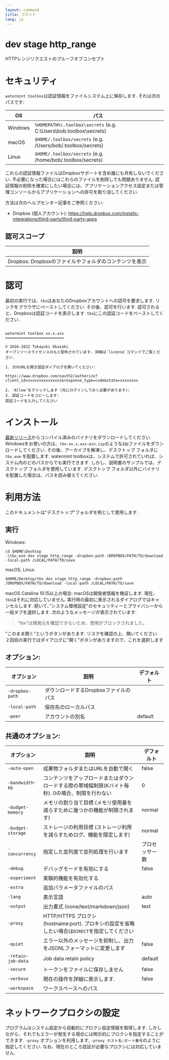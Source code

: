 ```yaml
---
layout: command
title: コマンド
lang: ja
---
```


# dev stage http_range

HTTPレンジリクエストのプルーフオブコンセプト 

# セキュリティ

`watermint toolbox`は認証情報をファイルシステム上に保存します. それは次のパスです:

| OS      | パス                                                               |
|---------|--------------------------------------------------------------------|
| Windows | `%HOMEPATH%\.toolbox\secrets` (e.g. C:\Users\bob\.toolbox\secrets) |
| macOS   | `$HOME/.toolbox/secrets` (e.g. /Users/bob/.toolbox/secrets)        |
| Linux   | `$HOME/.toolbox/secrets` (e.g. /home/bob/.toolbox/secrets)         |

これらの認証情報ファイルはDropboxサポートを含め誰にも共有しないでください.
不必要になった場合にはこれらのファイルを削除しても問題ありません. 認証情報の削除を確実にしたい場合には、アプリケーションアクセス設定または管理コンソールからアプリケーションへの許可を取り消してください.

方法は次のヘルプセンター記事をご参照ください:
* Dropbox (個人アカウント): https://help.dropbox.com/installs-integrations/third-party/third-party-apps

## 認可スコープ

| 説明                                                   |
|--------------------------------------------------------|
| Dropbox: Dropboxのファイルやフォルダのコンテンツを表示 |

# 認可

最初の実行では、`tbx`はあなたのDropboxアカウントへの認可を要求します. リンクをブラウザにペーストしてください. その後、認可を行います. 認可されると、Dropboxは認証コードを表示します. `tbx`にこの認証コードをペーストしてください.
```

watermint toolbox xx.x.xxx
==========================

© 2016-2022 Takayuki Okazaki
オープンソースライセンスのもと配布されています. 詳細は`license`コマンドでご覧ください.

1. 次のURLを開き認証ダイアログを開いてください:

https://www.dropbox.com/oauth2/authorize?client_id=xxxxxxxxxxxxxxx&response_type=code&state=xxxxxxxx

2. 'Allow'をクリックします (先にログインしておく必要があります):
3. 認証コードをコピーします:
認証コードを入力してください
```

# インストール

[最新リリース](https://github.com/watermint/toolbox/releases/latest)からコンパイル済みのバイナリをダウンロードしてください. Windowsをお使いの方は、`tbx-xx.x.xxx-win.zip`のようなzipファイルをダウンロードしてください. その後、アーカイブを解凍し、デスクトップ フォルダに `tbx.exe` を配置します.
watermint toolboxは、システムで許可されていれば、システム内のどのパスからでも実行できます. しかし、説明書のサンプルでは、デスクトップ フォルダを使用しています. デスクトップ フォルダ以外にバイナリを配置した場合は、パスを読み替えてください.

# 利用方法

このドキュメントは"デスクトップ"フォルダを例として使用します.

## 実行

Windows:
```
cd $HOME\Desktop
.\tbx.exe dev stage http_range -dropbox-path /DROPBOX/PATH/TO/download -local-path /LOCAL/PATH/TO/save
```

macOS, Linux:
```
$HOME/Desktop/tbx dev stage http_range -dropbox-path /DROPBOX/PATH/TO/download -local-path /LOCAL/PATH/TO/save
```

macOS Catalina 10.15以上の場合: macOSは開発者情報を検証します. 現在、`tbx`はそれに対応していません. 実行時の最初に表示されるダイアログではキャンセルします. 続いて、”システム環境設定"のセキュリティーとプライバシーから一般タブを選択します.
次のようなメッセージが表示されています:
> "tbx"は開発元を確認できないため、使用がブロックされました。

"このまま開く"というボタンがあります. リスクを確認の上、開いてください. ２回目の実行ではダイアログに"開く”ボタンがありますので、これを選択します

## オプション:

| オプション      | 説明                                  | デフォルト |
|-----------------|---------------------------------------|------------|
| `-dropbox-path` | ダウンロードするDropboxファイルのパス |            |
| `-local-path`   | 保存先のローカルパス                  |            |
| `-peer`         | アカウントの別名                      | default    |

## 共通のオプション:

| オプション         | 説明                                                                                               | デフォルト     |
|--------------------|----------------------------------------------------------------------------------------------------|----------------|
| `-auto-open`       | 成果物フォルダまたはURLを自動で開く                                                                | false          |
| `-bandwidth-kb`    | コンテンツをアップロードまたはダウンロードする際の帯域幅制限(Kバイト毎秒). 0の場合、制限を行わない | 0              |
| `-budget-memory`   | メモリの割り当て目標 (メモリ使用量を減らすために幾つかの機能が制限されます)                        | normal         |
| `-budget-storage`  | ストレージの利用目標 (ストレージ利用を減らすためログ、機能を限定します)                            | normal         |
| `-concurrency`     | 指定した並列度で並列処理を行います                                                                 | プロセッサー数 |
| `-debug`           | デバッグモードを有効にする                                                                         | false          |
| `-experiment`      | 実験的機能を有効化する                                                                             |                |
| `-extra`           | 追加パラメータファイルのパス                                                                       |                |
| `-lang`            | 表示言語                                                                                           | auto           |
| `-output`          | 出力書式 (none/text/markdown/json)                                                                 | text           |
| `-proxy`           | HTTP/HTTPS プロクシ (hostname:port). プロキシの設定を省略したい場合は`DIRECT`を指定してください    |                |
| `-quiet`           | エラー以外のメッセージを抑制し、出力をJSONLフォーマットに変更します                                | false          |
| `-retain-job-data` | Job data retain policy                                                                             | default        |
| `-secure`          | トークンをファイルに保存しません                                                                   | false          |
| `-verbose`         | 現在の操作を詳細に表示します.                                                                      | false          |
| `-workspace`       | ワークスペースへのパス                                                                             |                |

# ネットワークプロクシの設定

プログラムはシステム設定から自動的にプロクシ設定情報を取得します. しかしながら、それでもエラーが発生する場合には明示的にプロクシを指定することができます. `-proxy` オプションを利用します, `-proxy ホスト名:ポート番号`のように指定してください. なお、現在のところ認証が必要なプロクシには対応していません.


